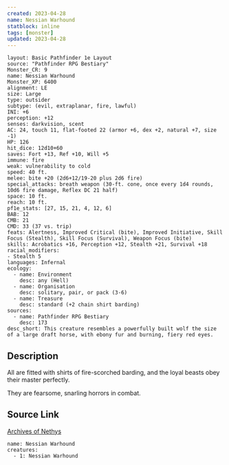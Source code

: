 ```yaml
---
created: 2023-04-28
name: Nessian Warhound
statblock: inline
tags: [monster]
updated: 2023-04-28
---
```

```statblock
layout: Basic Pathfinder 1e Layout
source: "Pathfinder RPG Bestiary"
Monster_CR: 9
name: Nessian Warhound
Monster_XP: 6400
alignment: LE
size: Large
type: outsider
subtype: (evil, extraplanar, fire, lawful)
INI: +6
perception: +12
senses: darkvision, scent
AC: 24, touch 11, flat-footed 22 (armor +6, dex +2, natural +7, size -1)
HP: 126
hit_dice: 12d10+60
saves: Fort +13, Ref +10, Will +5
immune: fire
weak: vulnerability to cold
speed: 40 ft.
melee: bite +20 (2d6+12/19-20 plus 2d6 fire)
special_attacks: breath weapon (30-ft. cone, once every 1d4 rounds, 10d6 fire damage, Reflex DC 21 half)
space: 10 ft.
reach: 10 ft.
pf1e_stats: [27, 15, 21, 4, 12, 6]
BAB: 12
CMB: 21
CMD: 33 (37 vs. trip)
feats: Alertness, Improved Critical (bite), Improved Initiative, Skill Focus (Stealth), Skill Focus (Survival), Weapon Focus (bite)
skills: Acrobatics +16, Perception +12, Stealth +21, Survival +18
racial_modifiers:
- Stealth 5
languages: Infernal
ecology:
  - name: Environment
    desc: any (Hell)
  - name: Organisation
    desc: solitary, pair, or pack (3-6)
  - name: Treasure
    desc: standard (+2 chain shirt barding)
sources:
  - name: Pathfinder RPG Bestiary
    desc: 173
desc_short: This creature resembles a powerfully built wolf the size of a large draft horse, with ebony fur and burning, fiery red eyes.
```
## Description
All are fitted with shirts of fire-scorched barding, and the loyal beasts obey their master perfectly.

They are fearsome, snarling horrors in combat.
## Source Link
[Archives of Nethys](https://aonprd.com/MonsterDisplay.aspx?ItemName=Nessian%20Warhound)
```encounter-table
name: Nessian Warhound
creatures:
  - 1: Nessian Warhound
```
